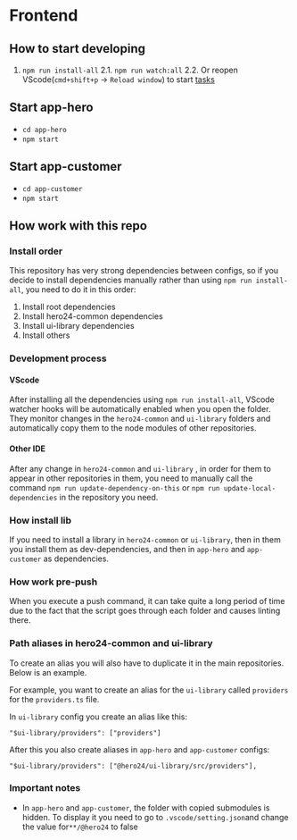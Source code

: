 # Frontend

## How to start developing

1. `npm run install-all`
   2.1. `npm run watch:all`
   2.2. Or reopen VScode(`cmd+shift+p` -> `Reload window`) to start [tasks](#vscode)

## Start app-hero

- `cd app-hero`
- `npm start`

## Start app-customer

- `cd app-customer`
- `npm start`

## How work with this repo

### Install order

This repository has very strong dependencies between configs, so if you decide to install dependencies manually rather than using `npm run install-all`, you need to do it in this order:

1. Install root dependencies
2. Install hero24-common dependencies
3. Install ui-library dependencies
4. Install others

### Development process

#### VScode

After installing all the dependencies using `npm run install-all`, VScode watcher hooks will be automatically enabled when you open the folder. They monitor changes in the `hero24-common` and `ui-library` folders and automatically copy them to the node modules of other repositories.

#### Other IDE

After any change in `hero24-common` and `ui-library` , in order for them to appear in other repositories in them, you need to manually call the command `npm run update-dependency-on-this` or `npm run update-local-dependencies` in the repository you need.

### How install lib

If you need to install a library in `hero24-common` or `ui-library`, then in them you install them as dev-dependencies, and then in `app-hero` and `app-customer` as dependencies.

### How work pre-push

When you execute a push command, it can take quite a long period of time due to the fact that the script goes through each folder and causes linting there.

### Path aliases in hero24-common and ui-library

To create an alias you will also have to duplicate it in the main repositories. Below is an example.

For example, you want to create an alias for the `ui-library` called `providers` for the `providers.ts` file.

In `ui-library` config you create an alias like this:

```
"$ui-library/providers": ["providers"]
```

After this you also create aliases in `app-hero` and `app-customer` configs:

```
"$ui-library/providers": ["@hero24/ui-library/src/providers"],
```

### Important notes

- In `app-hero` and `app-customer`, the folder with copied submodules is hidden. To display it you need to go to `.vscode/setting.json`and change the value for`**/@hero24` to false
